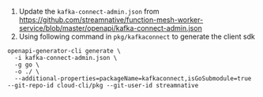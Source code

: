 1. Update the `kafka-connect-admin.json` from https://github.com/streamnative/function-mesh-worker-service/blob/master/openapi/kafka-connect-admin.json
2. Using following command in `pkg/kafkaconnect` to generate the client sdk

```
openapi-generator-cli generate \
  -i kafka-connect-admin.json \
  -g go \
  -o ./ \
  --additional-properties=packageName=kafkaconnect,isGoSubmodule=true --git-repo-id cloud-cli/pkg --git-user-id streamnative
```